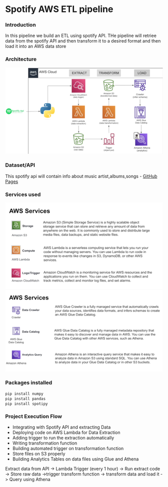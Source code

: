 # Spotify AWS ETL pipeline


### Introduction
In this pipeline we build an ETL using spotify API. THe pipeline will retriee data from the spotify API and then transform it to a desired format and then load it into an AWS data store

### Architecture
![](https://github.com/ansel9618/AWS-ETL-Data-pipeline/blob/main/images/2.0_architecture.png)

### Dataset/API
This spotify api will contain info about music artist,albums,songs - [GitHub Pages](https://developer.spotify.com/documentation/web-api)

### Services used
![](https://github.com/ansel9618/AWS-ETL-Data-pipeline/blob/main/images/3.0_.png)
![](https://github.com/ansel9618/AWS-ETL-Data-pipeline/blob/main/images/4.0_.png)

### Packages installed
```
pip install numpy
pip install pandas
pip install spotipy
```
### Project Execution Flow

* Integrating with Spotify API and extracting Data
* Deploying code on AWS Lambda for Data Extraction
* Adding trigger to run the extraction automatically
* Writing transformation function
* Building automated trigger on transformation function
* Store files on S3 properly
* Building Analytics Tables on data files using Glue and Athena

Extract data from API -> Lambda Trigger (every 1 hour) -> Run extract code -> Store raw data ->trigger transform function -> transform data and load it -> Query using Athena
